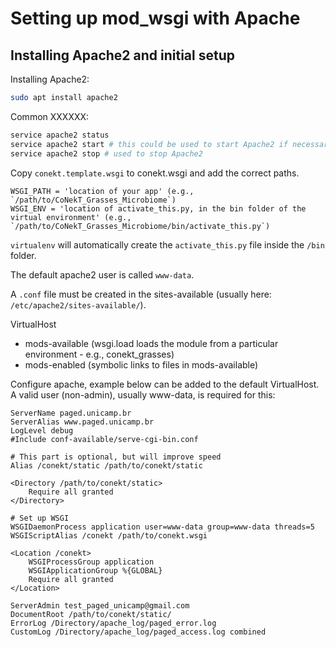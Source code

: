 # Setting up mod_wsgi with Apache

## Installing Apache2 and initial setup

Installing Apache2:

```bash
sudo apt install apache2
```

Common XXXXXX:

```bash
service apache2 status
service apache2 start # this could be used to start Apache2 if necessary (sudo may be necessary)
service apache2 stop # used to stop Apache2
```

Copy `conekt.template.wsgi` to conekt.wsgi and add the correct paths. 

    WSGI_PATH = 'location of your app' (e.g., `/path/to/CoNekT_Grasses_Microbiome`)
    WSGI_ENV = 'location of activate_this.py, in the bin folder of the virtual environment' (e.g., `/path/to/CoNekT_Grasses_Microbiome/bin/activate_this.py`)

`virtualenv` will automatically create the `activate_this.py` file inside the `/bin` folder.


The default apache2 user is called `www-data`.

A `.conf` file must be created in the sites-available (usually here: `/etc/apache2/sites-available/`).

VirtualHost

 * mods-available (wsgi.load loads the module from a particular environment - e.g., conekt_grasses)
 * mods-enabled (symbolic links to files in mods-available)

Configure apache, example below can be added to the default VirtualHost. A valid user (non-admin), usually www-data, is required for this:

    ServerName paged.unicamp.br
    ServerAlias www.paged.unicamp.br
    LogLevel debug
    #Include conf-available/serve-cgi-bin.conf

    # This part is optional, but will improve speed
    Alias /conekt/static /path/to/conekt/static

    <Directory /path/to/conekt/static>
        Require all granted
    </Directory>
	
	# Set up WSGI
	WSGIDaemonProcess application user=www-data group=www-data threads=5
	WSGIScriptAlias /conekt /path/to/conekt.wsgi

	<Location /conekt>
        WSGIProcessGroup application
	    WSGIApplicationGroup %{GLOBAL}
	    Require all granted
	</Location>

    ServerAdmin test_paged_unicamp@gmail.com
    DocumentRoot /path/to/conekt/static/
    ErrorLog /Directory/apache_log/paged_error.log
    CustomLog /Directory/apache_log/paged_access.log combined

    